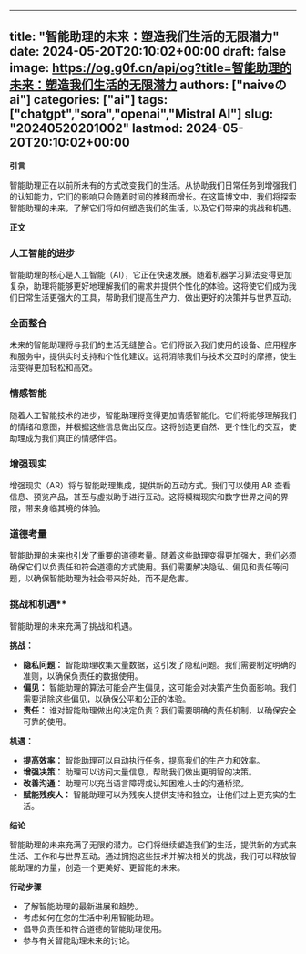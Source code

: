 
---
title: "智能助理的未来：塑造我们生活的无限潜力"
date: 2024-05-20T20:10:02+00:00
draft: false
image: https://og.g0f.cn/api/og?title=智能助理的未来：塑造我们生活的无限潜力
authors: ["naiveのai"]
categories: ["ai"]
tags: ["chatgpt","sora","openai","Mistral AI"]
slug: "20240520201002"
lastmod: 2024-05-20T20:10:02+00:00
---
**引言**

智能助理正在以前所未有的方式改变我们的生活。从协助我们日常任务到增强我们的认知能力，它们的影响只会随着时间的推移而增长。在这篇博文中，我们将探索智能助理的未来，了解它们将如何塑造我们的生活，以及它们带来的挑战和机遇。

**正文**

### 人工智能的进步

智能助理的核心是人工智能（AI），它正在快速发展。随着机器学习算法变得更加复杂，助理将能够更好地理解我们的需求并提供个性化的体验。这将使它们成为我们日常生活更强大的工具，帮助我们提高生产力、做出更好的决策并与世界互动。

### 全面整合

未来的智能助理将与我们的生活无缝整合。它们将嵌入我们使用的设备、应用程序和服务中，提供实时支持和个性化建议。这将消除我们与技术交互时的摩擦，使生活变得更加轻松和高效。

### 情感智能

随着人工智能技术的进步，智能助理将变得更加情感智能化。它们将能够理解我们的情绪和意图，并根据这些信息做出反应。这将创造更自然、更个性化的交互，使助理成为我们真正的情感伴侣。

### 增强现实

增强现实（AR）将与智能助理集成，提供新的互动方式。我们可以使用 AR 查看信息、预览产品，甚至与虚拟助手进行互动。这将模糊现实和数字世界之间的界限，带来身临其境的体验。

### 道德考量

智能助理的未来也引发了重要的道德考量。随着这些助理变得更加强大，我们必须确保它们以负责任和符合道德的方式使用。我们需要解决隐私、偏见和责任等问题，以确保智能助理为社会带来好处，而不是危害。

### 挑战和机遇**

智能助理的未来充满了挑战和机遇。

**挑战：**

* **隐私问题：** 智能助理收集大量数据，这引发了隐私问题。我们需要制定明确的准则，以确保负责任的数据使用。
* **偏见：** 智能助理的算法可能会产生偏见，这可能会对决策产生负面影响。我们需要消除这些偏见，以确保公平和公正的体验。
* **责任：** 谁对智能助理做出的决定负责？我们需要明确的责任机制，以确保安全可靠的使用。

**机遇：**

* **提高效率：** 智能助理可以自动执行任务，提高我们的生产力和效率。
* **增强决策：** 助理可以访问大量信息，帮助我们做出更明智的决策。
* **改善沟通：** 助理可以充当语言障碍或认知困难人士的沟通桥梁。
* **赋能残疾人：** 智能助理可以为残疾人提供支持和独立，让他们过上更充实的生活。

**结论**

智能助理的未来充满了无限的潜力。它们将继续塑造我们的生活，提供新的方式来生活、工作和与世界互动。通过拥抱这些技术并解决相关的挑战，我们可以释放智能助理的力量，创造一个更美好、更智能的未来。

**行动步骤**

* 了解智能助理的最新进展和趋势。
* 考虑如何在您的生活中利用智能助理。
* 倡导负责任和符合道德的智能助理使用。
* 参与有关智能助理未来的讨论。